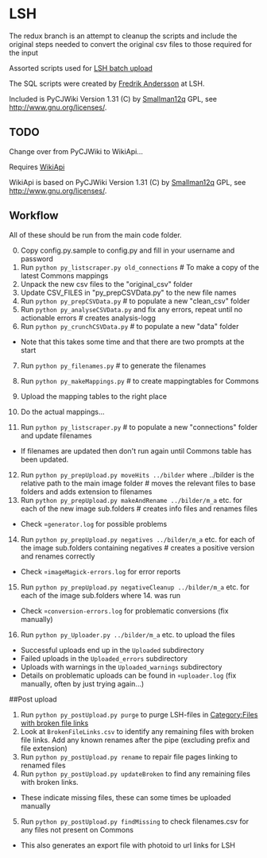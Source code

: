 LSH
===
The redux branch is an attempt to cleanup the scripts and include the original steps needed to convert the original csv files to those required for the input

Assorted scripts used for [LSH batch upload](http://commons.wikimedia.org/wiki/COM:LSH)

The SQL scripts were created by [Fredrik Andersson](http://lsh.se/sv/fredrik-andersson) at LSH.

Included is PyCJWiki Version 1.31 (C) by [Smallman12q](https://en.wikipedia.org/wiki/User_talk:Smallman12q) GPL, see http://www.gnu.org/licenses/.

## TODO
Change over from PyCJWiki to WikiApi...

Requires [WikiApi](https://github.com/lokal-profil/ODOK/blob/master/tools/WikiApi.py)

WikiApi is based on PyCJWiki Version 1.31 (C) by [Smallman12q](https://en.wikipedia.org/wiki/User_talk:Smallman12q) GPL, see http://www.gnu.org/licenses/.

## Workflow

All of these should be run from the main code folder.

0. Copy config.py.sample to config.py and fill in your username and password
0. Run `python py_listscraper.py old_connections`  # To make a copy of the latest Commons mappings
1. Unpack the new csv files to the "original_csv" folder
3. Update CSV_FILES in "py_prepCSVData.py" to the new file names
4. Run `python py_prepCSVData.py`  # to populate a new "clean_csv" folder
5. Run `python py_analyseCSVData.py` and fix any errors, repeat until no actionable errors  # creates analysis-logg
6. Run `python py_crunchCSVData.py`  # to populate a new "data" folder
  * Note that this takes some time and that there are two prompts at the start
7. Run `python py_filenames.py`  # to generate the filenames
8. Run `python py_makeMappings.py`  # to create mappingtables for Commons
9. Upload the mapping tables to the right place
10. Do the actual mappings...

11. Run `python py_listscraper.py`  # to populate a new "connections" folder and update filenames
  * If filenames are updated then don't run again until Commons table has been updated.
12. Run `python py_prepUpload.py moveHits ../bilder` where ../bilder is the relative path to the main image folder  # moves the relevant files to base folders and adds extension to filenames
13. Run `python py_prepUpload.py makeAndRename ../bilder/m_a` etc. for each of the new image sub.folders  # creates info files and renames files
  * Check `¤generator.log` for possible problems
14. Run `python py_prepUpload.py negatives ../bilder/m_a` etc. for each of the image sub.folders containing negatives  # creates a positive version and renames correctly
  * Check `¤imageMagick-errors.log` for error reports
15. Run `python py_prepUpload.py negativeCleanup ../bilder/m_a` etc. for each of the image sub.folders where 14. was run
  * Check `¤conversion-errors.log` for problematic conversions (fix manually)
16. Run `python py_Uploader.py ../bilder/m_a` etc. to upload the files
  * Successful uploads end up in the `Uploaded` subdirectory
  * Failed uploads in the `Uploaded_errors` subdirectory
  * Uploads with warnings in the `Uploaded_warnings` subdirectory
  * Details on problematic uploads can be found in `¤uploader.log` (fix manually, often by just trying again...)

##Post upload
1. Run `python py_postUpload.py purge` to purge LSH-files in [Category:Files with broken file links](https://commons.wikimedia.org/wiki/Category:Files_with_broken_file_links)
2. Look at `BrokenFileLinks.csv` to identify any remaining files with broken file links. Add any known renames after the pipe (excluding prefix and file extension)
3. Run `python py_postUpload.py rename` to repair file pages linking to renamed files
4. Run `python py_postUpload.py updateBroken` to find any remaining files with broken links.
  * These indicate missing files, these can some times be uploaded manually
5. Run `python py_postUpload.py findMissing` to check filenames.csv for any files not present on Commons
  * This also generates an export file with photoid to url links for LSH
